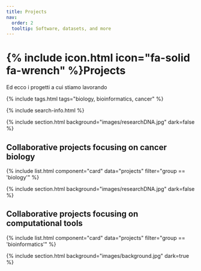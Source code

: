 ```yaml
---
title: Projects
nav:
  order: 2
  tooltip: Software, datasets, and more
---
```


# {% include icon.html icon="fa-solid fa-wrench" %}Projects

Ed ecco i progetti a cui stiamo lavorando

{% include tags.html tags="biology, bioinformatics, cancer" %}

{% include search-info.html %}

{% include section.html background="images/researchDNA.jpg" dark=false %}

## Collaborative projects focusing on cancer biology

{% include list.html component="card" data="projects" filter="group == 'biology'" %}


{% include section.html background="images/researchDNA.jpg" dark=false %}

## Collaborative projects focusing on computational tools

{% include list.html component="card" data="projects" filter="group == 'bioinformatics'" %}

{% include section.html background="images/background.jpg" dark=true %}
